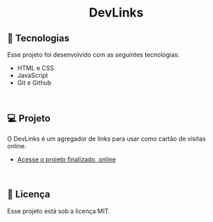 <h1 align="center"> DevLinks </h1>

## 🚀 Tecnologias

Esse projeto foi desenvolvido com as seguintes tecnologias:

- HTML e CSS
- JavaScript
- Git e Github

<br>

## 💻 Projeto

O DevLinks é um agregador de links para usar como cartão de visitas online.

- [Acesse o projeto finalizado, online](https://guilhermedkdk.github.io/devlinks_project/)

<br>

## 📝 Licença

Esse projeto está sob a licença MIT.
